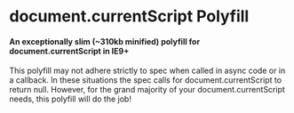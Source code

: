 # document.currentScript Polyfill

#### An exceptionally slim (~310kb minified) polyfill for document.currentScript in IE9+

This polyfill may not adhere strictly to spec when called in async code or in a callback. In these situations the spec calls for document.currentScript to return null. However, for the grand majority of your document.currentScript needs, this polyfill will do the job!
